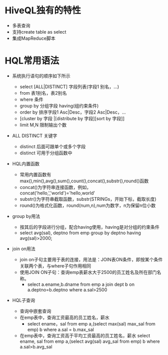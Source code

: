 # HiveQL独有的特性
- 多表查询
- 支持create table as select
- 集成MapReduce脚本

# HQL常用语法
- 系统执行语句的顺序如下所示
    - select [ALL|DISTINCT] 字段列表(字段1 别名，...) 
    - from 表1别名，表2别名
    - where 条件
    - group by 分组字段 having(组约束条件)
    - order by 排序字段1 Asc|Desc，字段2 Asc|Desc，...
    - [cluster by 字段 |[distribute by 字段][sort by 字段]]
    - limit M,N 限制输出个数
  

- ALL DISTINCT 关键字
    - distinct 后面可跟单个或多个字段
    - distinct 可用于分组函数中

- HQL内置函数
    - 常用内置函数有max(),min(),avg(),sum(),count(),concat(),substr(),round()函数
    - concat()为字符串连接函数，例如，concat('hello,','world')='hello,world'
    - substr()为字符串截取函数，substr(STRINGs，开始下标，截取长度)
    - round()为格式化函数，round(num,n),num为数字，n为保留n位小数

- group by用法
    - 按其后的字段进行分组，配合having使用，having是对分组的约束条件
    - select avg(sal), deptno from emp group by deptno having avg(sal)>2000;

- join on用法
    - join on子句主要用于表的连接，用法是：JOIN表ON条件，即按某个条件关联两个表，与where子句作用相同
    - 使用JOIN ON子句：查询emp表薪水大于2500的员工姓名及所在部门名称。
        - select a.ename,b.dname from emp a join dept b on a.deptno=b.deptno where a.sal>2500

- HQL子查询
    - 查询中嵌套查询
    - 在emp表中，查询工资最高的员工姓名，薪水
        - select ename，sal from emp a,(select max(sal) max_sal from emp) b where a.sal = b.max_sal
    - 在emp表中，查询工资高于平均工资最高的员工姓名，薪水
    select ename, sal from emp a,(select avg(sal) avg_sal from emp) b where a.sal>b.avg_sal
    

    
